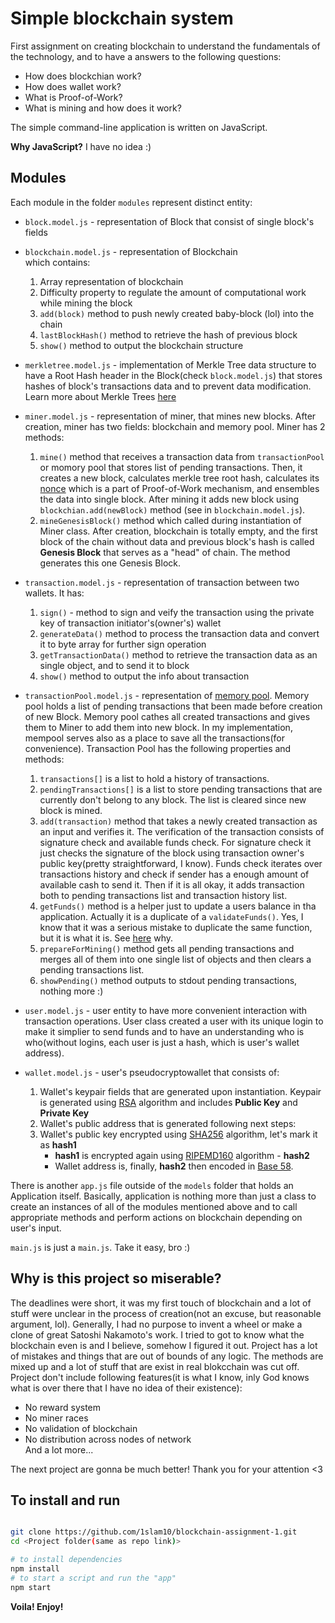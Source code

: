 # Simple blockchain system

First assignment on creating blockchain to understand the fundamentals of the technology, and to have a answers to the following questions:

- How does blockchian work?
- How does wallet work?
- What is Proof-of-Work?
- What is mining and how does it work?

The simple command-line application is written on JavaScript.

**Why JavaScript?**
I have no idea :)

## Modules

Each module in the folder `modules` represent distinct entity:

- `block.model.js` - representation of Block that consist of single block's fields

- `blockchain.model.js` - representation of Blockchain  
which contains:
  1. Array representation of blockchain
  2. Difficulty property to regulate the amount of computational work while mining the block
  3. `add(block)` method to push newly created baby-block (lol) into the chain
  4. `lastBlockHash()` method to retrieve the hash of previous block
  5. `show()` method to output the blockchain structure
- `merkletree.model.js` - implementation of Merkle Tree data structure to have a Root Hash header in the Block(check `block.model.js`) that stores hashes of block's transactions data and to prevent data modification. Learn more about Merkle Trees [here](https://en.wikipedia.org/wiki/Merkle_tree)

- `miner.model.js` - representation of miner, that mines new blocks. After creation, miner has two fields: blockchain and memory pool. Miner has 2 methods:
  1. `mine()` method that receives a transaction data from `transactionPool` or momory pool that stores list of pending transactions. Then, it creates a new block, calculates merkle tree root hash, calculates its [nonce](https://ru.wikipedia.org/wiki/Nonce) which is a part of Proof-of-Work mechanism, and ensembles the data into single block. After mining it adds new block using `blockchian.add(newBlock)` method (see in `blockchain.model.js`).
  2. `mineGenesisBlock()` method which called during instantiation of Miner class. After creation, blockchain is totally empty, and the first block of the chain without data and previous block's hash is called **Genesis Block** that serves as a "head" of chain. The method generates this one Genesis Block.

- `transaction.model.js` - representation of transaction between two wallets. It has:
  1. `sign()` - method to sign and veify the transaction using the private key of transaction initiator's(owner's) wallet
  2. `generateData()` method to process the transaction data and convert it to byte array for further sign operation
  3. `getTransactionData()` method to retrieve the transaction data as an single object, and to send it to block
  4. `show()` method to output the info about transaction

- `transactionPool.model.js` - representation of [memory pool](https://academy.binance.com/en/glossary/mempool). Memory pool holds a list of pending transactions that been made before creation of new Block. Memory pool cathes all created transactions and gives them to Miner to add them into new block. In my implementation, mempool serves also as a place to save all the transactions(for convenience). Transaction Pool has the following properties and methods:
  1. `transactions[]` is a list to hold a history of transactions.
  2. `pendingTransactions[]` is a list to store pending transactions that are currently don't belong to any block. The list is cleared since new block is mined.
  3. `add(transaction)` method that takes a newly created transaction as an input and verifies it. The verification of the transaction consists of signature check and available funds check. For signature check it just checks the signature of the block using transaction owner's public key(pretty straightforward, I know). Funds check iterates over transactions history and check if sender has a enough amount of available cash to send it. Then if it is all okay, it adds transaction both to pending transactions list and transaction history list.
  4. `getFunds()` method is a helper just to update a users balance in tha application. Actually it is a duplicate of a `validateFunds()`. Yes, I know that it was a serious mistake to duplicate the same function, but it is what it is. See [here](#why-is-this-project-so-miserable) why.
  5. `prepareForMining()` method gets all pending transactions and merges all of them into one single list of objects and then clears a pending transactions list.
  6. `showPending()` method outputs to stdout pending transactions, nothing more :)

- `user.model.js` - user entity to have more convenient interaction with transaction operations. User class created a user with its unique login to make it simplier to send funds and to have an understanding who is who(without logins, each user is just a hash, which is user's wallet address).

- `wallet.model.js` - user's pseudocryptowallet that consists of:
  1. Wallet's keypair fields that are generated upon instantiation. Keypair is generated using [RSA](https://ru.wikipedia.org/wiki/RSA) algorithm and includes **Public Key** and **Private Key**
  2. Wallet's public address that is generated following next steps:
  3. Wallet's public key encrypted using [SHA256](https://ru.wikipedia.org/wiki/SHA-2#SHA-256) algorithm, let's mark it as **hash1**
     - **hash1** is encrypted again using [RIPEMD160](https://ru.wikipedia.org/wiki/RIPEMD-160) algorithm - **hash2**
     - Wallet address is, finally, **hash2** then encoded in [Base 58](https://ru.wikipedia.org/wiki/Base58).

There is another `app.js` file outside of the `models` folder that holds an Application itself. Basically, application is nothing more than just a class to create an instances of all of the modules mentioned above and to call appropriate methods and perform actions on blockchain depending on user's input.

`main.js` is just a `main.js`. Take it easy, bro :)

## Why is this project so miserable?

The deadlines were short, it was my first touch of blockchain and a lot of stuff were unclear in the process of creation(not an excuse, but reasonable argument, lol). 
Generally, I had no purpose to invent a wheel or make a clone of great Satoshi Nakamoto's work. I tried to got to know what the blockchain even is and I believe, somehow I figured it out. Project has a lot of mistakes and things that are out of bounds of any logic. The methods are mixed up and a lot of stuff that are exist in real blokcchain was cut off. Project don't include following features(it is what I know, inly God knows what is over there that I have no idea of their existence):

- No reward system
- No miner races
- No validation of blockchain
- No distribution across nodes of network  
And a lot more...

The next project are gonna be much better!
Thank you for your attention <3

## To install and run

```bash

git clone https://github.com/1slam10/blockchain-assignment-1.git
cd <Project folder(same as repo link)>

# to install dependencies
npm install
# to start a script and run the "app"
npm start

```

**Voila! Enjoy!**
